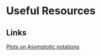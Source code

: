 # Useful Resources
## Links
[Plots on Asymptotic notations](https://dkkxvaov.coursera-apps.org/notebooks/bigo.ipynb)
